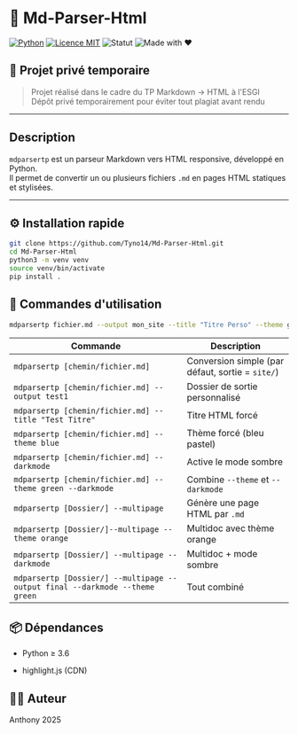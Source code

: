 # 📝 Md-Parser-Html

[![Python](https://img.shields.io/badge/Python-3.6%2B-blue.svg)](https://www.python.org/)
[![Licence MIT](https://img.shields.io/badge/Licence-MIT-green.svg)](LICENSE)
![Statut](https://img.shields.io/badge/statut-Inactif-brightred.svg)
![Made with ❤️](https://img.shields.io/badge/Made%20with-%E2%9D%A4-red)

## 🔐 Projet privé temporaire

> Projet réalisé dans le cadre du TP Markdown → HTML à l'ESGI  
> Dépôt privé temporairement pour éviter tout plagiat avant rendu

---

## Description

`mdparsertp` est un parseur Markdown vers HTML responsive, développé en Python.  
Il permet de convertir un ou plusieurs fichiers `.md` en pages HTML statiques et stylisées.

---

## ⚙️ Installation rapide

```bash
git clone https://github.com/Tyno14/Md-Parser-Html.git
cd Md-Parser-Html
python3 -m venv venv
source venv/bin/activate
pip install .
```

## 🧪 Commandes d'utilisation

```bash
mdparsertp fichier.md --output mon_site --title "Titre Perso" --theme green --darkmode
```

| Commande                                             | Description                                             |
|------------------------------------------------------|---------------------------------------------------------|
| `mdparsertp [chemin/fichier.md]`                              | Conversion simple (par défaut, sortie = `site/`)       |
| `mdparsertp [chemin/fichier.md] --output test1`               | Dossier de sortie personnalisé                         |
| `mdparsertp [chemin/fichier.md] --title "Test Titre"`         | Titre HTML forcé                                       |
| `mdparsertp [chemin/fichier.md] --theme blue`                 | Thème forcé (bleu pastel)                              |
| `mdparsertp [chemin/fichier.md] --darkmode`                   | Active le mode sombre                                  |
| `mdparsertp [chemin/fichier.md] --theme green --darkmode`     | Combine `--theme` et `--darkmode`                      |
| `mdparsertp [Dossier/] --multipage`                         | Génère une page HTML par `.md`                         |
| `mdparsertp [Dossier/]--multipage --theme orange`          | Multidoc avec thème orange                             |
| `mdparsertp [Dossier/] --multipage --darkmode`              | Multidoc + mode sombre                                 |
| `mdparsertp [Dossier/] --multipage --output final --darkmode --theme green` | Tout combiné |

## 📦 Dépendances

- Python ≥ 3.6

- highlight.js (CDN)

## 🧑‍💻 Auteur

Anthony 2025
